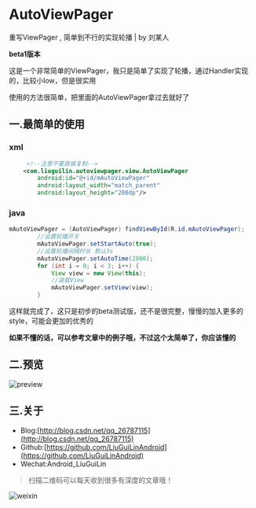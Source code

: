 # AutoViewPager
重写ViewPager , 简单到不行的实现轮播 | by 刘某人

**beta1版本**


这是一个非常简单的ViewPager，我只是简单了实现了轮播，通过Handler实现的，比较小low，但是很实用

使用的方法很简单，把里面的AutoViewPager拿过去就好了

## 一.最简单的使用

### xml

```xml
	 <!--注意不要直接复制-->
    <com.liuguilin.autoviewpager.view.AutoViewPager
        android:id="@+id/mAutoViewPager"
        android:layout_width="match_parent"
        android:layout_height="200dp"/>
```

### java

```java
mAutoViewPager = (AutoViewPager) findViewById(R.id.mAutoViewPager);
        //设置轮播开关
        mAutoViewPager.setStartAuto(true);
        //设置轮播间隔时长 默认3s
        mAutoViewPager.setAutoTime(2000);
        for (int i = 0; i < 3; i++) {
            View view = new View(this);
            //装载View
            mAutoViewPager.setView(view);
        }
```

这样就完成了，这只是初步的beta测试版，还不是很完整，慢慢的加入更多的style，可能会更加的优秀的

**如果不懂的话，可以参考文章中的例子哦，不过这个太简单了，你应该懂的**

## 二.预览

![preview](https://github.com/LiuGuiLinAndroid/AutoViewPager/blob/master/img/preview.gif)

## 三.关于

* Blog:[http://blog.csdn.net/qq_26787115](http://blog.csdn.net/qq_26787115)
* Github:[https://github.com/LiuGuiLinAndroid](https://github.com/LiuGuiLinAndroid)
* Wechat:Android_LiuGuiLin

> 扫描二维码可以每天收到很多有深度的文章哦！

![weixin](http://img.blog.csdn.net/20160108203741937)
